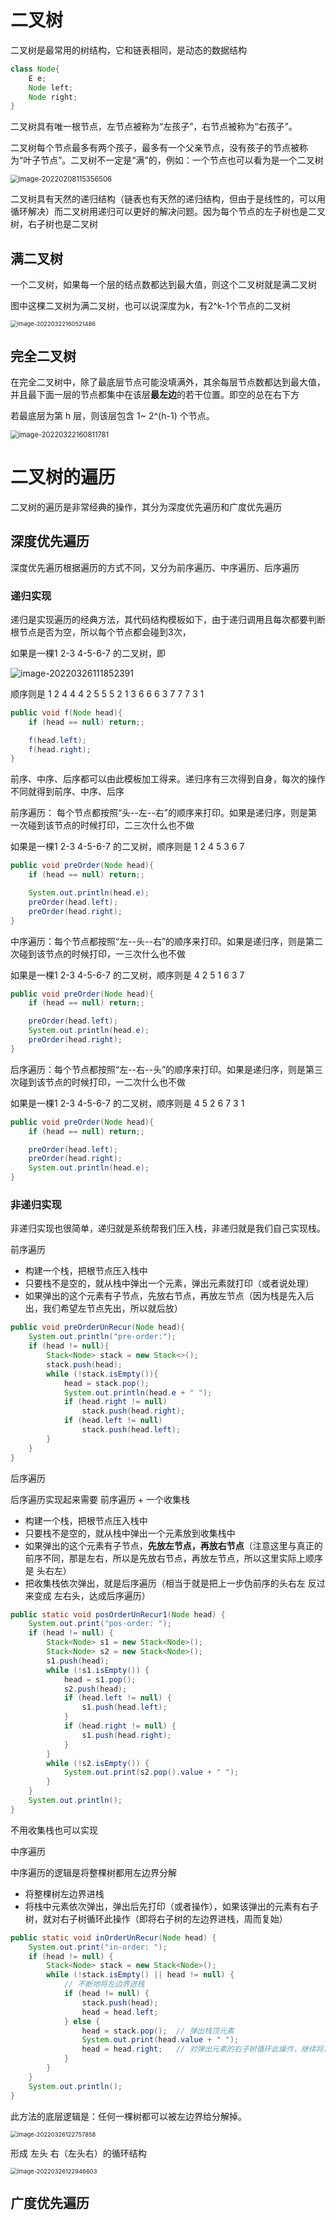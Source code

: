# 二叉树

二叉树是最常用的树结构，它和链表相同，是动态的数据结构

```java
class Node{
	E e;
    Node left;
    Node right;
}
```

二叉树具有唯一根节点，左节点被称为“左孩子”，右节点被称为“右孩子”。

二叉树每个节点最多有两个孩子，最多有一个父亲节点，没有孩子的节点被称为“叶子节点”。二叉树不一定是“满”的，例如：一个节点也可以看为是一个二叉树

<img src="https://jswanyu-1309100582.cos.ap-shanghai.myqcloud.com/picgo/%E6%95%B0%E6%8D%AE%E7%BB%93%E6%9E%84-%E4%BA%8C%E5%8F%89%E6%A0%91.png" alt="image-20220208115356506" style="zoom:80%;" />

二叉树具有天然的递归结构（链表也有天然的递归结构，但由于是线性的，可以用循环解决）而二叉树用递归可以更好的解决问题。因为每个节点的左子树也是二叉树，右子树也是二叉树



## 满二叉树

一个二叉树，如果每一个层的结点数都达到最大值，则这个二叉树就是满二叉树

图中这棵二叉树为满二叉树，也可以说深度为k，有2^k-1个节点的二叉树

<img src="https://jswanyu-1309100582.cos.ap-shanghai.myqcloud.com/picgo/%E6%95%B0%E6%8D%AE%E7%BB%93%E6%9E%84-%E4%BA%8C%E5%8F%89%E6%A0%91-%E6%BB%A1%E4%BA%8C%E5%8F%89%E6%A0%91.png" alt="image-20220322160521486" style="zoom:67%;" />





## 完全二叉树

在完全二叉树中，除了最底层节点可能没填满外，其余每层节点数都达到最大值，并且最下面一层的节点都集中在该层**最左边**的若干位置。即空的总在右下方

若最底层为第 h 层，则该层包含 1~ 2^(h-1)  个节点。

<img src="https://jswanyu-1309100582.cos.ap-shanghai.myqcloud.com/picgo/%E6%95%B0%E6%8D%AE%E7%BB%93%E6%9E%84-%E4%BA%8C%E5%8F%89%E6%A0%91-%E5%AE%8C%E5%85%A8%E4%BA%8C%E5%8F%89%E6%A0%91.png" alt="image-20220322160811781" style="zoom:80%;" />





# 二叉树的遍历

二叉树的遍历是非常经典的操作，其分为深度优先遍历和广度优先遍历

## 深度优先遍历

深度优先遍历根据遍历的方式不同，又分为前序遍历、中序遍历、后序遍历

### 递归实现

递归是实现遍历的经典方法，其代码结构模板如下，由于递归调用且每次都要判断根节点是否为空，所以每个节点都会碰到3次，

如果是一棵1  2-3  4-5-6-7 的二叉树，即

![image-20220326111852391](https://jswanyu-1309100582.cos.ap-shanghai.myqcloud.com/picgo/%E6%95%B0%E6%8D%AE%E7%BB%93%E6%9E%84-%E4%BA%8C%E5%8F%89%E6%A0%91-%E7%AE%80%E6%98%93%E4%BA%8C%E5%8F%89%E6%A0%91%E7%A4%BA%E6%84%8F%E5%9B%BE.png)

顺序则是 1 2 4 4 4 2 5 5 5 2 1 3 6 6 6 3 7 7 7 3 1 

```Java
public void f(Node head){
    if (head == null) return;;

    f(head.left);
    f(head.right);
}
```

前序、中序、后序都可以由此模板加工得来。递归序有三次得到自身，每次的操作不同就得到前序、中序、后序



前序遍历： 每个节点都按照“头--左--右”的顺序来打印。如果是递归序，则是第一次碰到该节点的时候打印，二三次什么也不做

如果是一棵1  2-3  4-5-6-7 的二叉树，顺序则是 1 2 4 5 3 6 7

```Java
public void preOrder(Node head){
    if (head == null) return;;

    System.out.println(head.e);
    preOrder(head.left);
    preOrder(head.right);
}
```



中序遍历：每个节点都按照“左--头--右”的顺序来打印。如果是递归序，则是第二次碰到该节点的时候打印，一三次什么也不做

如果是一棵1  2-3  4-5-6-7 的二叉树，顺序则是 4 2 5 1 6 3 7 

```Java
public void preOrder(Node head){
    if (head == null) return;;

    preOrder(head.left);
    System.out.println(head.e);
    preOrder(head.right);
}
```



后序遍历：每个节点都按照“左--右--头”的顺序来打印。如果是递归序，则是第三次碰到该节点的时候打印，一二次什么也不做

如果是一棵1  2-3  4-5-6-7 的二叉树，顺序则是 4 5 2  6 7 3 1

```Java
public void preOrder(Node head){
    if (head == null) return;;

    preOrder(head.left);
    preOrder(head.right);
    System.out.println(head.e);
}
```



### 非递归实现

非递归实现也很简单，递归就是系统帮我们压入栈，非递归就是我们自己实现栈。



前序遍历

* 构建一个栈，把根节点压入栈中
* 只要栈不是空的，就从栈中弹出一个元素，弹出元素就打印（或者说处理）
* 如果弹出的这个元素有子节点，先放右节点，再放左节点（因为栈是先入后出，我们希望左节点先出，所以就后放）

```Java
public void preOrderUnRecur(Node head){
    System.out.println("pre-order:");
    if (head != null){
        Stack<Node> stack = new Stack<>();
        stack.push(head);
        while (!stack.isEmpty()){
            head = stack.pop();
            System.out.println(head.e + " ");
            if (head.right != null)
                stack.push(head.right);
            if (head.left != null)
                stack.push(head.left);
        }
    }
}
```



后序遍历

后序遍历实现起来需要 前序遍历 + 一个收集栈

* 构建一个栈，把根节点压入栈中
* 只要栈不是空的，就从栈中弹出一个元素放到收集栈中
* 如果弹出的这个元素有子节点，**先放左节点，再放右节点**（注意这里与真正的前序不同，那是左右，所以是先放右节点，再放左节点，所以这里实际上顺序是 头右左）
* 把收集栈依次弹出，就是后序遍历（相当于就是把上一步伪前序的头右左 反过来变成 左右头，达成后序遍历）

```Java
public static void posOrderUnRecur1(Node head) {
    System.out.print("pos-order: ");
    if (head != null) {
        Stack<Node> s1 = new Stack<Node>();
        Stack<Node> s2 = new Stack<Node>();
        s1.push(head);
        while (!s1.isEmpty()) {
            head = s1.pop();
            s2.push(head);
            if (head.left != null) {
                s1.push(head.left);
            }
            if (head.right != null) {
                s1.push(head.right);
            }
        }
        while (!s2.isEmpty()) {
            System.out.print(s2.pop().value + " ");
        }
    }
    System.out.println();
}
```

不用收集栈也可以实现



中序遍历

中序遍历的逻辑是将整棵树都用左边界分解

* 将整棵树左边界进栈
* 将栈中元素依次弹出，弹出后先打印（或者操作），如果该弹出的元素有右子树，就对右子树循环此操作（即将右子树的左边界进栈，周而复始）

```Java
public static void inOrderUnRecur(Node head) {
    System.out.print("in-order: ");
    if (head != null) {
        Stack<Node> stack = new Stack<Node>();
        while (!stack.isEmpty() || head != null) {
            // 不断地将左边界进栈
            if (head != null) {
                stack.push(head);
                head = head.left;
            } else {
                head = stack.pop();  // 弹出栈顶元素
                System.out.print(head.value + " ");
                head = head.right;   // 对弹出元素的右子树循环此操作，继续将左边界进栈
            }
        }
    }
    System.out.println();
}
```

此方法的底层逻辑是：任何一棵树都可以被左边界给分解掉。

<img src="https://jswanyu-1309100582.cos.ap-shanghai.myqcloud.com/picgo/%E6%95%B0%E6%8D%AE%E7%BB%93%E6%9E%84-%E4%BA%8C%E5%8F%89%E6%A0%91-%E9%81%8D%E5%8E%86-%E5%B7%A6%E7%A8%8B%E4%BA%911.png" alt="image-20220326122757858" style="zoom:67%;" />

形成    左头 右（左头右）的循环结构

<img src="https://jswanyu-1309100582.cos.ap-shanghai.myqcloud.com/picgo/%E6%95%B0%E6%8D%AE%E7%BB%93%E6%9E%84-%E4%BA%8C%E5%8F%89%E6%A0%91-%E9%81%8D%E5%8E%86-%E5%B7%A6%E7%A8%8B%E4%BA%912.png" alt="image-20220326122946603" style="zoom:67%;" />

## 广度优先遍历











